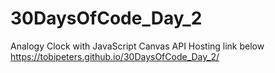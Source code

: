 # 30DaysOfCode_Day_2
Analogy Clock with JavaScript Canvas API
Hosting link below 
https://tobipeters.github.io/30DaysOfCode_Day_2/
